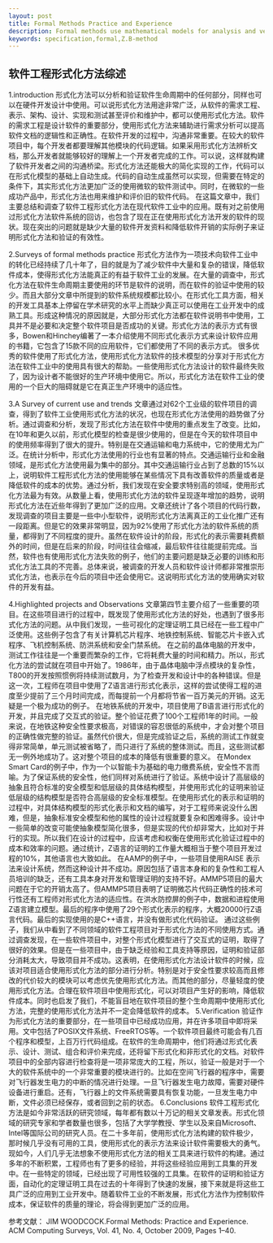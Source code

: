 ```yaml
---
layout: post
title: Formal Methods Practice and Experience
description: Formal methods use mathematical models for analysis and verification at any part of the program life-cycle. We describe the state of the art in the industrial use of formal methods, concentrating on their increasing use at the earlier stages of specification and design. 
keywords: specification,formal,Z.B-method
---
```


软件工程形式化方法综述
--------

1.introduction
形式化方法可以分析和验证软件生命周期中的任何部分，同样也可以在硬件开发设计中使用。可以说形式化方法用途非常广泛，从软件的需求工程、表示、架构、设计、实现和测试甚至评价和维护中，都可以使用形式化方法。软件的需求工程是设计软件的重要部分，使用形式化方法来辅助进行需求分析可以提高软件文档的逻辑性和正确性。在软件开发的过程中，沟通非常重要。在较大的软件项目中，每个开发者都要理解其他模块的代码逻辑。如果采用形式化方法辨析文档，那么开发者就能够较好的理解上一个开发者完成的工作。可以说，这样就构建了软件开发者之间的沟通桥梁。形式化方法还能极大的简化实现的工作，代码可以在形式化模型的基础上自动生成。代码的自动生成虽然可以实现，但需要在特定的条件下，其实形式化方法更加广泛的使用微软的软件测试中。同时，在微软的一些成功产品中，形式化方法也用来维护和评价旧的软件代码。
在这篇文章中，我们主要总结和调查了软件工程形式化方法在现代软件工业中的应用。既有对之前使用过形式化方法软件系统的回访，也包含了现在正在使用形式化方法开发的软件的现状。现在突出的问题就是缺少大量的软件开发资料和降低软件开销的实际例子来证明形式化方法和验证的有效性。

2.Surveys of formal methods practice
形式化方法作为一项技术向软件工业中的转化已经持续了几十年了，目的就是为了减少软件中大量和复杂的错误，降低软件成本，使得形式化方法能真正的有益于软件工业的发展。在大量的调查中，形式化方法在软件生命周期主要使用的环节是软件的说明，而在软件的验证中使用的较少。而且大部分文章中所提到的软件系统规模都比较小。在形式化工具方面，相关的开发工具基本上停留在学术研究的水平上而缺少真正可以使用在工业开发中的成熟工具。形成这种情况的原因就是，大部分形式化方法都在软件说明书中使用，工具并不是必要和决定整个软件项目是否成功的关键。形式化方法的表示方式有很多，Bowen和Hinchey编著了一本介绍使用不同形式化表示方式来设计软件应用的书籍，它包含了15款不同的应用软件，它们都使用了不同的表示方式。
很多优秀的软件使用了形式化方法，使用形式化方法软件的技术模型的分享对于形式化方法在软件工业中的使用具有很大的帮助。一些使用形式化方法设计的软件最终失败了，因为设计者不能很好的生产环境中使用它。所以，形式化方法在软件工业的使用的一个巨大的阻碍就是它在真正生产环境中的适应性。

3.A Survey of current use and trends
文章通过对62个工业级的软件项目的调查，得到了软件工业使用形式化方法的状况，也现在形式化方法使用的趋势做了分析。通过调查和分析，发现了形式化方法在软件中使用的重点发生了改变。比如，在10年和更久以前，形式化模型的检查是很少使用的，但是在今天的软件项目中的使用频率得到了很大的提升。特别是在交通运输和电力系统中，它的使用尤为广泛。在统计分析中，形式化方法使用的行业也有显著的特点。交通运输行业和金融领域，是形式化方法使用最为集中的部分。其中交通运输行业占到了总数的15%以上，说明软件工程形式化方法的使用能够在某些情况下具有改善软件的质量或者是降低软件的成本的优势。通过分析，我们发现在安全要求特别高的领域，使用形式化方法最为有效。从数量上看，使用形式化方法的软件呈现逐年增加的趋势，说明形式化方法在近些年得到了更加广泛的应用。文章还统计了各个项目的代码行数，发现调查的项目主要是一些中小型软件，说明形式化方法离真正的工业化推广还有一段距离。但是它的效果非常明显，因为92%使用了形式化方法的软件系统的质量，都得到了不同程度的提升。虽然在软件设计的阶段，形式化的表示需要耗费额外的时间，但是在后来的阶段，时间往往会缩减，最后软件往往能提前完成。当然，软件也有使用形式化方法失败的例子，他们的主要问题是缺乏必要的训练和形式化方法工具的不完善。总体来说，被调查的开发人员和软件设计师都非常推崇形式化方法，也表示在今后的项目中还会使用它。这说明形式化方法的使用确实对软件的开发有益。

4.Highlighted projects and Observations
文章第四节主要介绍了一些重要的项目。在这些项目进行的过程中，既发现了使用形式化方法的好处，也遇到了很多形式化方法的问题。从中我们发现，一些可视化的定理证明工具已经在一些工程中广泛使用。这些例子包含了有关计算机芯片程序、地铁控制系统、智能芯片卡嵌入式程序、飞机控制系统、防洪系统和安全门禁系统。
在之前的晶体电脑的开发中，测试工作往往是一个重要而繁杂的工作，它将耗费大量的时间和精力。所以，形式化方法的尝试就在项目中开始了。1986年，由于晶体电脑中浮点模块的复杂性，T800的开发按照惯例将持续测试数月，为了检查开发和设计中的各种错误。但是这一次，工程师在项目中使用了Z语言进行形式化表示，这样的尝试使得工程的进度至少提前了三个月时间完成，而每提前一个月都将节省一百万美元的开销。这无疑是一个极为成功的例子。
在地铁系统的开发中，项目使用了B语言进行形式化的开发，并且完成了交互式的验证。整个验证花费了100个工程师1年的时间。一般来说，在地铁这种安全性要求极高，对错误的容忍很低的系统中，才会对整个项目的正确性做完整的验证。虽然代价很大，但是完成验证之后，系统的测试工作就变得非常简单，单元测试被省略了，而只进行了系统的整体测试。而且，这些测试都无一例外地成功了。这对整个项目的成本的降低有很重要的意义。
在Mondex Smart Card的例子中，作为一个以智能卡为基础的电力缴费系统，安全性不言而喻。为了保证系统的安全性，他们同样对系统进行了验证。系统中设计了高层级的抽象且符合标准的安全模型和低层级的具体结构模型，并使用形式化的证明来验证低层级的结构模型是否符合高层级的安全标准模型。在使用形式化的表示和证明的过程中，对具体结构模型的形式化表示和文档的编写，对于工程师来说没什么困难，但是，抽象标准安全模型和他的属性的设计过程就要复杂和困难得多。设计中一些简单的改变可能使抽象模型简化很多，但是实现的代价却非常大，比如对于并行的实现。所以我们在设计的过程中，应该考虑和权衡在使用形式化验证过程中的成本和效率的问题。通过统计，Z语言的证明的工作量大概相当于整个项目开发过程的10%，其他语言也大致如此。
在AAMP的例子中，一些项目使用RAISE 表示法来设计系统，然而这种设计并不成功。原因包括了语言本身和的复杂性和工程人员培训的缺乏，还有工具本身对开发和管理证明的支持不好。AMMP5项目的最大问题在于它的开销太高了。但AMMP5项目表明了证明微芯片代码正确性的技术可行性还有工程师对形式化方法的适应性。在洪水防控屏的例子中，数据和进程使用Z语言建立模型。最后的程序中使用了29个形式化表示的程序，大概20000行Z语言代码。最后的实现使用的是C++语言，并没有做形式化代码验证。
  通过这些例子，我们从中看到了不同领域的软件工程项目对于形式化方法的不同使用方式。通过调查发现，在一些软件项目中，对整个形式化模型进行了交互式的证明，取得了很好的效果。但是在一些项目中，由于缺乏经验和工具支持等原因，证明和验证部分消耗太大，导致项目并不成功。这表明，在使用形式化方法设计软件的时候，应该对项目适合使用形式化方法的部分进行分析。特别是对于安全性要求较高而且修改的代价较大的模块可以考虑优先使用形式化方法。而其他的部分，尽量轻度的使用形式化方法。合理在软件项目中使用形式化，可以对项目产生好的影响，降低软件成本。同时也启发了我们，不能盲目地在软件项目的整个生命周期中使用形式化方法，完整的使用形式化方法并不一定会降低软件的成本。
5.Verification
验证作为形式化方法的重要部分，在一些项目中已经成功应用，并在许多项目中即将采用。文中包括了POSIX文件系统、FreeRTOS等。一个软件项目最终可能会有几百个程序和模型，上百万行代码组成。在软件的生命周期中，他们将通过形式化表示、设计、测试、组合和评价来完成，还将留下形式化和非形式化的文档。对软件项目中的全部内容进行检查将是一项非常庞大的工程，所以，验证一般是对于一个大的软件系统中的一个非常重要的模块进行的。比如在空间飞行器的程序中，需要对飞行器发生电力的中断的情况进行处理。一旦飞行器发生电力故障，需要对硬件设备进行重启。还有，飞行器上的文件系统需要具有恢复功能，一旦发生电力中断，文件必须已经保存，或者回到之前的状态。
6.Conclusions
软件工程形式化方法是如今非常活跃的研究领域，每年都有数以十万记的相关文章发表。形式化领域的研究专家和学者数量也很多，包括了大学学教授、学生以及来自Microsoft、Intel等国际公司的研究人员。在二十多年前，使用形式化方法构建的软件极少，那时候几乎没有可用的工具，使用形式化的表示方法来设计软件需要极大的勇气。现如今，人们几乎无法想象不使用形式化方法的相关工具来进行软件的构建。通过多年的不断积累，工程师也有了更多的经验，并将这些经验应用到工具集的开发中。在一些特定的领域，已经出现了可用性较强的工具集。在软件的证明和验证方面，自动化的定理证明工具在过去的十年得到了快速的发展，接下来就是将这些工具广泛的应用到工业开发中。随着软件工业的不断发展，形式化方法作为控制软件成本，保证软件的质量的理论，将会得到更加广泛的应用。

参考文献：
JIM WOODCOCK.Formal Methods: Practice and Experience.
ACM Computing Surveys, Vol. 41, No. 4, October 2009, Pages 1–40.
